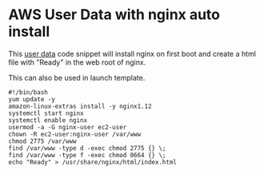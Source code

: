 # AWS User Data with nginx auto install
This [user data](https://docs.aws.amazon.com/AWSEC2/latest/UserGuide/user-data.html) code snippet will install nginx on first boot and create a html file with "Ready" in the web root of nginx.

This can also be used in launch template.

```
#!/bin/bash
yum update -y
amazon-linux-extras install -y nginx1.12
systemctl start nginx
systemctl enable nginx
usermod -a -G nginx-user ec2-user
chown -R ec2-user:nginx-user /var/www
chmod 2775 /var/www
find /var/www -type d -exec chmod 2775 {} \;
find /var/www -type f -exec chmod 0664 {} \;
echo "Ready" > /usr/share/nginx/html/index.html
